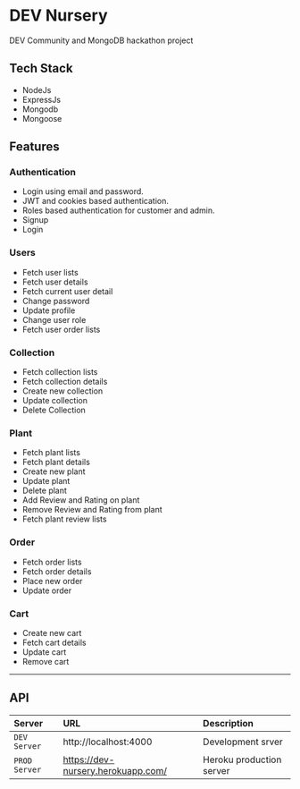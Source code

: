 # DEV Nursery

DEV Community and MongoDB hackathon project

## Tech Stack

- NodeJs
- ExpressJs
- Mongodb
- Mongoose

## Features

### Authentication

- Login using email and password.
- JWT and cookies based authentication.
- Roles based authentication for customer and admin.
- Signup
- Login

### Users

- Fetch user lists
- Fetch user details
- Fetch current user detail
- Change password
- Update profile
- Change user role
- Fetch user order lists

### Collection

- Fetch collection lists
- Fetch collection details
- Create new collection
- Update collection
- Delete Collection

### Plant

- Fetch plant lists
- Fetch plant details
- Create new plant
- Update plant
- Delete plant
- Add Review and Rating on plant
- Remove Review and Rating from plant
- Fetch plant review lists

### Order

- Fetch order lists
- Fetch order details
- Place new order
- Update order

### Cart

- Create new cart
- Fetch cart details
- Update cart
- Remove cart

---

## API

| Server        | URL                           | Description              |
| :------------ | :---------------------------- | :----------------------- |
| `DEV Server`  | http://localhost:4000         | Development srver        |
| `PROD Server` | https://dev-nursery.herokuapp.com/ | Heroku production server |

